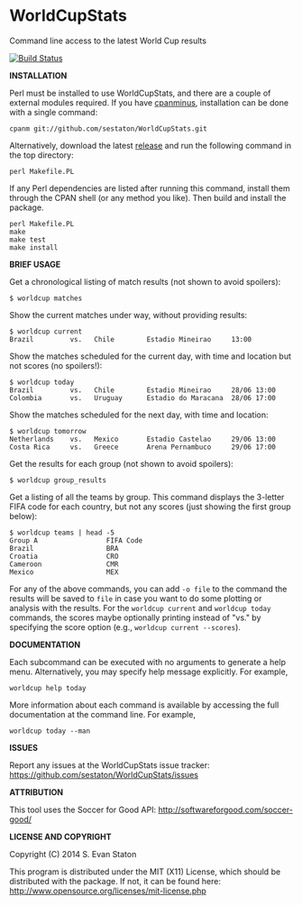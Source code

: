 WorldCupStats
=============

Command line access to the latest World Cup results

[![Build Status](https://travis-ci.org/sestaton/WorldCup.svg?branch=master)](https://travis-ci.org/sestaton/WorldCup)

**INSTALLATION**

Perl must be installed to use WorldCupStats, and there are a couple of external modules required. If you have [cpanminus](https://metacpan.org/pod/App::cpanminus), installation can be done with a single command:

    cpanm git://github.com/sestaton/WorldCupStats.git

Alternatively, download the latest [release](https://github.com/sestaton/WorldCupStats/releases) and run the following command in the top directory:

    perl Makefile.PL

If any Perl dependencies are listed after running this command, install them through the CPAN shell (or any method you like). Then build and install the package.

    perl Makefile.PL
    make
    make test
    make install

**BRIEF USAGE**

Get a chronological listing of match results (not shown to avoid spoilers):

    $ worldcup matches

Show the current matches under way, without providing results:

    $ worldcup current
    Brazil         vs.   Chile        Estadio Mineirao     13:00

Show the matches scheduled for the current day, with time and location but not scores (no spoilers!):

    $ worldcup today
    Brazil         vs.   Chile        Estadio Mineirao     28/06 13:00         
    Colombia       vs.   Uruguay      Estadio do Maracana  28/06 17:00

Show the matches scheduled for the next day, with time and location:

    $ worldcup tomorrow
    Netherlands    vs.   Mexico       Estadio Castelao     29/06 13:00         
    Costa Rica     vs.   Greece       Arena Pernambuco     29/06 17:00

Get the results for each group (not shown to avoid spoilers):

    $ worldcup group_results

Get a listing of all the teams by group. This command displays the 3-letter FIFA code for each country, but not any scores (just showing the first group below):

    $ worldcup teams | head -5
    Group A                 FIFA Code
    Brazil                  BRA
    Croatia                 CRO
    Cameroon                CMR
    Mexico                  MEX

For any of the above commands, you can add `-o file` to the command the results will be saved to `file` in case you want to do some plotting or analysis with the results. For the `worldcup current` and `worldcup today` commands, the scores maybe optionally printing instead of "vs." by specifying the score option (e.g., `worldcup current --scores`).

**DOCUMENTATION**

Each subcommand can be executed with no arguments to generate a help menu. Alternatively, you may specify help message explicitly. For example,

    worldcup help today

More information about each command is available by accessing the full documentation at the command line. For example,

    worldcup today --man

**ISSUES**

Report any issues at the WorldCupStats issue tracker: https://github.com/sestaton/WorldCupStats/issues

**ATTRIBUTION**

This tool uses the Soccer for Good API: http://softwareforgood.com/soccer-good/

**LICENSE AND COPYRIGHT**

Copyright (C) 2014 S. Evan Staton

This program is distributed under the MIT (X11) License, which should be distributed with the package. 
If not, it can be found here: http://www.opensource.org/licenses/mit-license.php